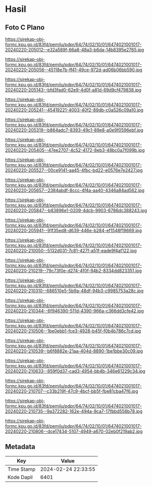 # Hasil

## Foto C Plano

https://sirekap-obj-formc.kpu.go.id/83fd/pemilu/pdpr/64/74/02/10/01/6474021001017-20240220-205012--e32a589f-66a8-48a3-b6da-14b8395e2765.jpg

https://sirekap-obj-formc.kpu.go.id/83fd/pemilu/pdpr/64/74/02/10/01/6474021001017-20240220-205056--45118e7b-ff41-49ce-972d-ad06b06bb590.jpg

https://sirekap-obj-formc.kpu.go.id/83fd/pemilu/pdpr/64/74/02/10/01/6474021001017-20240220-205143--bfd3fad0-62e9-4d0f-a81d-69d9cf479838.jpg

https://sirekap-obj-formc.kpu.go.id/83fd/pemilu/pdpr/64/74/02/10/01/6474021001017-20240220-205241--45419221-4003-40f2-89db-c0a526c09a10.jpg

https://sirekap-obj-formc.kpu.go.id/83fd/pemilu/pdpr/64/74/02/10/01/6474021001017-20240220-205319--b864adc7-8393-49c1-89e8-a0e9f0596ebf.jpg

https://sirekap-obj-formc.kpu.go.id/83fd/pemilu/pdpr/64/74/02/10/01/6474021001017-20240220-205405--47ee2707-4c52-4172-8eb3-48bc0a7f099b.jpg

https://sirekap-obj-formc.kpu.go.id/83fd/pemilu/pdpr/64/74/02/10/01/6474021001017-20240220-205527--00ce9141-aa45-4fbc-bd22-e0576e7e2427.jpg

https://sirekap-obj-formc.kpu.go.id/83fd/pemilu/pdpr/64/74/02/10/01/6474021001017-20240220-205657--2384abdf-8ccc-4f4a-aa40-4346a84ad562.jpg

https://sirekap-obj-formc.kpu.go.id/83fd/pemilu/pdpr/64/74/02/10/01/6474021001017-20240220-205847--b83896e1-0209-4dcb-9903-6786dc388243.jpg

https://sirekap-obj-formc.kpu.go.id/83fd/pemilu/pdpr/64/74/02/10/01/6474021001017-20240220-205941--91f35ed8-d639-446e-b284-ef1548f19669.jpg

https://sirekap-obj-formc.kpu.go.id/83fd/pemilu/pdpr/64/74/02/10/01/6474021001017-20240220-210050--5132d031-7c81-427f-a51f-eade9f4af122.jpg

https://sirekap-obj-formc.kpu.go.id/83fd/pemilu/pdpr/64/74/02/10/01/6474021001017-20240220-210219--79c73f0e-d274-4f0f-94b2-8334dd823351.jpg

https://sirekap-obj-formc.kpu.go.id/83fd/pemilu/pdpr/64/74/02/10/01/6474021001017-20240220-210310--686510e5-5b9a-48df-94b3-c9985753a28c.jpg

https://sirekap-obj-formc.kpu.go.id/83fd/pemilu/pdpr/64/74/02/10/01/6474021001017-20240220-210344--6f946390-511d-4390-966a-c366dd3cfe42.jpg

https://sirekap-obj-formc.kpu.go.id/83fd/pemilu/pdpr/64/74/02/10/01/6474021001017-20240220-210506--1be0ebb1-fce3-4928-b45f-f0b4b786c7cd.jpg

https://sirekap-obj-formc.kpu.go.id/83fd/pemilu/pdpr/64/74/02/10/01/6474021001017-20240220-210539--b6f8882e-21aa-404d-8890-1be1bbe30c09.jpg

https://sirekap-obj-formc.kpu.go.id/83fd/pemilu/pdpr/64/74/02/10/01/6474021001017-20240220-210633--859f0d37-cad3-4954-bb4b-346e61229c34.jpg

https://sirekap-obj-formc.kpu.go.id/83fd/pemilu/pdpr/64/74/02/10/01/6474021001017-20240220-210707--c33b219f-47c9-4bcf-bb5f-fbe81cba47f6.jpg

https://sirekap-obj-formc.kpu.go.id/83fd/pemilu/pdpr/64/74/02/10/01/6474021001017-20240220-210735--9a372282-162e-494a-9ca7-17fbbd558b78.jpg

https://sirekap-obj-formc.kpu.go.id/83fd/pemilu/pdpr/64/74/02/10/01/6474021001017-20240220-210806--dce17434-5107-4949-a670-02eb0f219ab2.jpg


## Metadata

| Key        | Value               |
| ---------- | ------------------- |
| Time Stamp | 2024-02-24 22:33:55 |
| Kode Dapil | 6401                |



